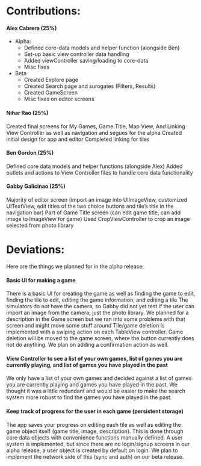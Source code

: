 # Contributions:

#### Alex Cabrera (25%)
- Alpha:
  - Defined core-data models and helper function (alongside Ben)
  - Set-up basic view controller data handling
  - Added viewController saving/loading to core-data
  - Misc fixes
- Beta
  - Created Explore page
  - Created Search page and surogates (Filters, Results)
  - Created GameScreen
  - Misc fixes on editor screens

#### Nihar Rao (25%)
Created final screens for My Games, Game Title, Map View, And Linking View Controller as well as navigation and segues for the alpha
Created initial design for app and editor
Completed linking for tiles

#### Ben Gordon (25%)
Defined core data models and helper functions (alongside Alex) 
Added outlets and actions to View Controller files to handle core data functionality

#### Gabby Galicinao (25%)
Majority of editor screen (import an image into UIImageView, customized UITextView, edit titles of the two choice buttons and tile’s title in the navigation bar)
Part of Game Title screen (can edit game title, can add image to ImageView for game)
Used CropViewController to crop an image selected from photo library

# Deviations:

Here are the things we planned for in the alpha release:

#### Basic UI for making a game

There is a basic UI for creating the game as well as finding the game to edit, finding the tile to edit, editing the game information, and editing a tile
The simulators do not have the camera, so Gabby did not yet test if the user can import an image from the camera; just the photo library.
We planned for a description in the Game screen but we ran into some problems with that screen and might move some stuff around
Tile/game deletion is implemented with a swiping action on each TableView controller. Game deletion will be moved to the game screen, where the button currently does not do anything. We plan on adding a confirmation action as well.

#### View Controller to see a list of your own games, list of games you are currently playing, and list of games you have played in the past 

We only have a list of your own games and decided against a list of games you are currently playing and games you have played in the past. We thought it was a little redundant and would be easier to make the search system more robust to find the games you have played in the past.

#### Keep track of progress for the user in each game (persistent storage)

The app saves your progress on editing each tile as well as editing the game object itself (game title, image, description). This is done through core data objects with convenience functions manually defined.
A user system is implemented, but since there are no login/signup screens in our alpha release, a user object is created by default on login. We plan to implement the network side of this (sync and auth) on our beta release.





